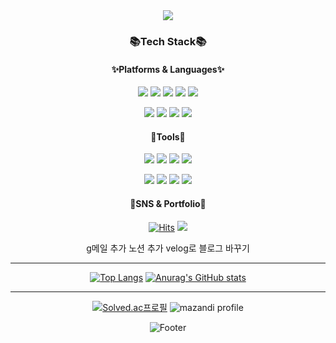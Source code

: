 <div align="center">
<img src="https://capsule-render.vercel.app/api?type=waving&color=auto&height=200&section=header&text=SangJunGithub!&fontSize=90" />

### 📚**Tech Stack**📚

#### ✨Platforms & Languages✨

<img src="https://img.shields.io/badge/java-007396?style=flat-square&logo=OpenJDK&logoColor=white"> <img src="https://img.shields.io/badge/Kotlin-0095D5?style=flat-square&logo=Kotlin&logoColor=white"/> <img src="https://img.shields.io/badge/HTML5-E34F26?style=flat-square&logo=html5&logoColor=white"/> <img src="https://img.shields.io/badge/CSS3-1572B6?style=flat-square&logo=css3&logoColor=white"/> <img src="https://img.shields.io/badge/JavaScript-F7DF1E?style=flat-square&logo=javascript&logoColor=black"/>

<img src="https://img.shields.io/badge/MySQL-4479A1?style=flat-square&logo=MySQL&logoColor=white"/> <img src="https://img.shields.io/badge/C-A8B9CC?style=flat-square&logo=C&logoColor=white"/> <img src="https://img.shields.io/badge/C++-00599C?style=flat-square&logo=C%2B%2B&logoColor=white"/> <img src="https://img.shields.io/badge/Swift-F05138?style=flat-square&logo=Swift&logoColor=white"/>  

#### 🔨Tools🔨

<img src="https://img.shields.io/badge/firebase-FFCA28?style=flat-square&logo=firebase&logoColor=white"> <img src="https://img.shields.io/badge/github-181717?style=flat-square&logo=github&logoColor=white"> <img src="https://img.shields.io/badge/Android Studio-3DDC84?style=flat-square&logo=Android Studio&logoColor=white"/> <img src="https://img.shields.io/badge/Adobe XD-FF61F6?style=flat-square&logo=Adobe XD&logoColor=white"/>

<img src="https://img.shields.io/badge/Adobe Photoshop-31A8FF?style=flat-square&logo=Adobe Photoshop&logoColor=white"/> <img     src="https://img.shields.io/badge/Xcode-147EFB?style=flat-square&logo=Xcode&logoColor=white"/> <img src="https://img.shields.io/badge/Visual Studio-5C2D91?style=flat-square&logo=Visual Studio&logoColor=white"/> <img src="https://img.shields.io/badge/Visual Studio Code-007ACC?style=flat-square&logo=Visual Studio Code&logoColor=white"/>

#### 🎨SNS & Portfolio🎨

[![Hits](https://hits.seeyoufarm.com/api/count/incr/badge.svg?url=https%3A%2F%2Fgithub.com%2FJoungSangJun%2FJoungSangJun&count_bg=%2379C83D&title_bg=%23555555&icon=github.svg&icon_color=%23E7E7E7&title=Github&edge_flat=false)](https://github.com/JoungSangJun/JoungSangJun)
<a href="https://blog.naver.com/qlz8674502"><img src="https://img.shields.io/badge/Blog-brightgreen?style=flat-square&logo=Naver&logoColor=white"/></a>

g메일 추가 노션 추가 velog로 블로그 바꾸기
  
</div>

---
  
<div align="center">
  
[![Top Langs](https://github-readme-stats.vercel.app/api/top-langs/?username=JoungSangJun)](https://github.com/anuraghazra/github-readme-stats)
[![Anurag's GitHub stats](https://github-readme-stats.vercel.app/api?username=JoungSangJun)](https://github.com/anuraghazra/github-readme-stats)
  
</div>

---

<div align="center">

[![Solved.ac프로필](http://mazassumnida.wtf/api/v2/generate_badge?boj=gogumi4502)](https://solved.ac/gogumi4502)
![mazandi profile](http://mazandi.herokuapp.com/api?handle=gogumi4502&theme=warm)
  
  ![Footer](https://capsule-render.vercel.app/api?type=waving&color=auto&height=200&section=footer)

</div>
